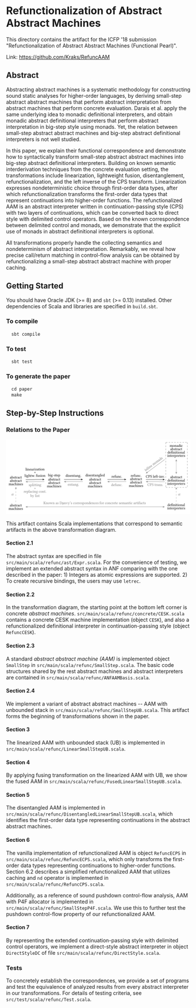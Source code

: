 # Refunctionalization of Abstract Abstract Machines

This directory contains the artifact for the ICFP '18 submission "Refunctionalization of Abstract Abstract Machines (Functional Pearl)".

Link: https://github.com/Kraks/RefuncAAM

## Abstract

Abstracting abstract machines is a systematic methodology for constructing sound static analyses for higher-order languages, by deriving small-step abstract abstract machines that perform abstract interpretation from abstract machines that perform concrete evaluation. Darais et al. apply the same underlying idea to monadic definitional interpreters, and obtain monadic abstract definitional interpreters that perform abstract interpretation in big-step style using monads. Yet, the relation between small-step abstract abstract machines and big-step abstract definitional interpreters is not well studied.

In this paper, we explain their functional correspondence and demonstrate how to syntactically transform small-step abstract abstract machines into big-step abstract definitional interpreters. Building on known semantic interderivation techniques from the concrete evaluation setting, the transformations include linearization, lightweight fusion, disentanglement, refunctionalization, and the left inverse of the CPS transform. Linearization expresses nondeterministic choice through first-order data types, after which refunctionalization transforms the first-order data types that represent continuations into higher-order functions. The refunctionalized AAM is an abstract interpreter written in continuation-passing style (CPS) with two layers of continuations, which can be converted back to direct style with delimited control operators. Based on the known correspondence between delimited control and monads, we demonstrate that the explicit use of monads in abstract definitional interpreters is optional.

All transformations properly handle the collecting semantics and nondeterminism of abstract interpretation. Remarkably, we reveal how precise call/return matching in control-flow analysis can be obtained by refunctionalizing a small-step abstract abstract machine with proper caching.

## Getting Started

You should have Oracle JDK (>= 8) and `sbt` (>= 0.13) installed. Other dependencies of Scala and libraries are specified in `build.sbt`.

### To compile
```
  sbt compile
```

### To test
```
  sbt test
```

### To generate the paper
```
  cd paper
  make
```

## Step-by-Step Instructions

### Relations to the Paper

![Transformation diagram](images/transformations.png)

This artifact contains Scala implementations that correspond to semantic artifacts in the above transformation diagram.

#### Section 2.1

The abstract syntax are specified in file `src/main/scala/refunc/ast/Expr.scala`. For the convenience of testing, we implement an extended abstract syntax in ANF comparing with the one described in the paper: 1) Integers as atomic expressions are supported. 2) To create recursive bindings, the users may use `letrec`.

#### Section 2.2

In the transformation diagram, the starting point at the bottom left corner is concrete _abstract machines_. `src/main/scala/refunc/concrete/CESK.scala` contains a concrete CESK machine implementation (object `CESK`), and also a refunctionalized definitional interpreter in continuation-passing style (object `RefuncCESK`).

#### Section 2.3

A standard _abstract abstract machine (AAM)_ is implemented object `SmallStep` in `src/main/scala/refunc/SmallStep.scala`. The basic code structures shared by the rest abstract machines and abstract interpreters are contained in `src/main/scala/refunc/ANFAAMBasis.scala`.

#### Section 2.4

We implement a variant of abstract abstract machines -- AAM with unbounded stack in `src/main/scala/refunc/SmallStepUB.scala`. This artifact forms the beginning of transformations shown in the paper.

#### Section 3

The linearized AAM with unbounded stack (UB) is implemented in `src/main/scala/refunc/LinearSmallStepUB.scala`.

#### Section 4

By applying fusing transformation on the linearized AAM with UB, we show the fused AAM in `src/main/scala/refunc/FusedLinearSmallStepUB.scala`.

#### Section 5

The disentangled AAM is implemented in `src/main/scala/refunc/DisentangledLinearSmallStepUB.scala`, which identifies the first-order data type representing continuations in the abstract abstract machines. 

#### Section 6

The vanilla implementation of refunctionalized AAM is object `RefuncECPS` in `src/main/scala/refunc/RefuncECPS.scala`, which only transforms the first-order data types representing continuations to higher-order functions. Section 6.2 describes a simplified refunctionalized AAM that utilizes caching and `nd` operator is implemented in `src/main/scala/refunc/RefuncCPS.scala`.

Additionally, as a reference of sound pushdown control-flow analysis, AAM with P4F allocator is implemented in `src/main/scala/refunc/SmallStepP4F.scala`. We use this to further test the pushdown control-flow property of our refunctionalized AAM.

#### Section 7

By representing the extended continuation-passing style with delimited control operators, we implement a direct-style abstract interpreter in object `DirectStyleDC` of file `src/main/scala/refunc/DirectStyle.scala`.

### Tests

To concretely establish the correspondences, we provide a set of programs and test the equivalence of analyzed results from every abstract interpreter in our transformations. For details of testing criteria, see `src/test/scala/refunc/Test.scala`.
